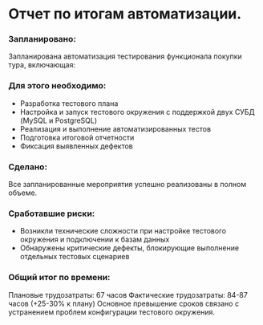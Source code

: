 # Отчет по итогам автоматизации.

### Запланировано:

Запланирована автоматизация тестирования функционала покупки тура, включающая:

### Для этого необходимо:
- Разработка тестового плана 
- Настройка и запуск тестового окружения с поддержкой двух СУБД (MySQL и PostgreSQL)
- Реализация и выполнение автоматизированных тестов
- Подготовка итоговой отчетности
- Фиксация выявленных дефектов


### Сделано: 
Все запланированные мероприятия успешно реализованы в полном объеме.

### Сработавшие риски:
- Возникли технические сложности при настройке тестового окружения и подключении к базам данных
- Обнаружены критические дефекты, блокирующие выполнение отдельных тестовых сценариев
### Общий итог по времени:
Плановые трудозатраты: 67 часов
Фактические трудозатраты: 84-87 часов (+25-30% к плану)
Основное превышение сроков связано с устранением проблем конфигурации тестового окружения.
